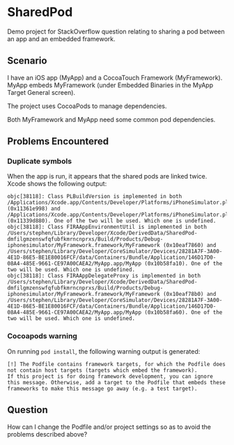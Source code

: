 # SharedPod
Demo project for StackOverflow question relating to sharing a pod between an app and an embedded framework.

## Scenario

I have an iOS app (MyApp) and a CocoaTouch Framework (MyFramework). MyApp embeds MyFramework (under Embedded Binaries in the MyApp Target General screen).

The project uses CocoaPods to manage dependencies.

Both MyFramework and MyApp need some common pod dependencies.

## Problems Encountered

### Duplicate symbols
When the app is run, it appears that the shared pods are linked twice. Xcode shows the following output:

```
objc[38118]: Class PLBuildVersion is implemented in both /Applications/Xcode.app/Contents/Developer/Platforms/iPhoneSimulator.platform/Developer/SDKs/iPhoneSimulator.sdk/System/Library/PrivateFrameworks/AssetsLibraryServices.framework/AssetsLibraryServices (0x11361e998) and /Applications/Xcode.app/Contents/Developer/Platforms/iPhoneSimulator.platform/Developer/SDKs/iPhoneSimulator.sdk/System/Library/PrivateFrameworks/PhotoLibraryServices.framework/PhotoLibraryServices (0x11339d880). One of the two will be used. Which one is undefined.
objc[38118]: Class FIRAAppEnvironmentUtil is implemented in both /Users/stephen/Library/Developer/Xcode/DerivedData/SharedPod-dmfilgmzenswfqfubfkmrncnprxs/Build/Products/Debug-iphonesimulator/MyFramework.framework/MyFramework (0x10eaf7860) and /Users/stephen/Library/Developer/CoreSimulator/Devices/28281A7F-3A00-4E1D-86E5-BE1E80016FCF/data/Containers/Bundle/Application/146D17D0-08A4-485E-9661-CE97A00CAEA2/MyApp.app/MyApp (0x10b58fa10). One of the two will be used. Which one is undefined.
objc[38118]: Class FIRAAppDelegateProxy is implemented in both /Users/stephen/Library/Developer/Xcode/DerivedData/SharedPod-dmfilgmzenswfqfubfkmrncnprxs/Build/Products/Debug-iphonesimulator/MyFramework.framework/MyFramework (0x10eaf78b0) and /Users/stephen/Library/Developer/CoreSimulator/Devices/28281A7F-3A00-4E1D-86E5-BE1E80016FCF/data/Containers/Bundle/Application/146D17D0-08A4-485E-9661-CE97A00CAEA2/MyApp.app/MyApp (0x10b58fa60). One of the two will be used. Which one is undefined.
```

### Cocoapods warning
On running `pod install`, the following warning output is generated:

```
[!] The Podfile contains framework targets, for which the Podfile does not contain host targets (targets which embed the framework).
If this project is for doing framework development, you can ignore this message. Otherwise, add a target to the Podfile that embeds these frameworks to make this message go away (e.g. a test target).
```

## Question

How can I change the Podfile and/or project settings so as to avoid the problems described above?



